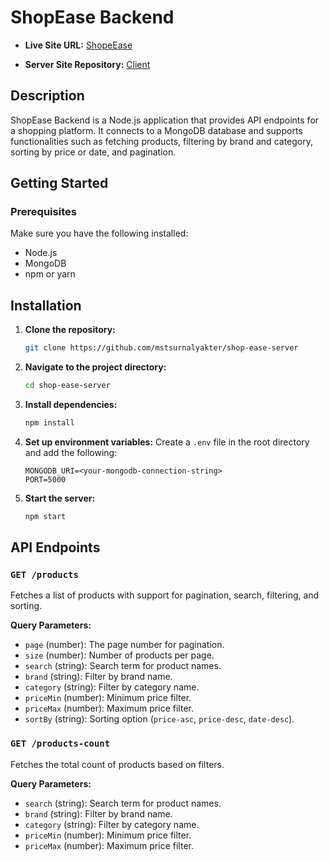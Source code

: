 # ShopEase Backend

- **Live Site URL:** [ShopeEase]()

- **Server Site Repository:** [Client](https://github.com/mstsurnalyakter/shop-ease-client)

## Description
ShopEase Backend is a Node.js application that provides API endpoints for a shopping platform. It connects to a MongoDB database and supports functionalities such as fetching products, filtering by brand and category, sorting by price or date, and pagination.

## Getting Started


### Prerequisites

Make sure you have the following installed:

- Node.js
- MongoDB
- npm or yarn

## Installation

1. **Clone the repository:**
    ```bash
    git clone https://github.com/mstsurnalyakter/shop-ease-server
    ```

2. **Navigate to the project directory:**
    ```bash
    cd shop-ease-server
    ```

3. **Install dependencies:**
    ```bash
    npm install
    ```

4. **Set up environment variables:**
    Create a `.env` file in the root directory and add the following:
    ```env
    MONGODB_URI=<your-mongodb-connection-string>
    PORT=5000
    ```

5. **Start the server:**
    ```bash
    npm start
    ```

## API Endpoints

### `GET /products`
Fetches a list of products with support for pagination, search, filtering, and sorting.

**Query Parameters:**
- `page` (number): The page number for pagination.
- `size` (number): Number of products per page.
- `search` (string): Search term for product names.
- `brand` (string): Filter by brand name.
- `category` (string): Filter by category name.
- `priceMin` (number): Minimum price filter.
- `priceMax` (number): Maximum price filter.
- `sortBy` (string): Sorting option (`price-asc`, `price-desc`, `date-desc`).

### `GET /products-count`
Fetches the total count of products based on filters.

**Query Parameters:**
- `search` (string): Search term for product names.
- `brand` (string): Filter by brand name.
- `category` (string): Filter by category name.
- `priceMin` (number): Minimum price filter.
- `priceMax` (number): Maximum price filter.
